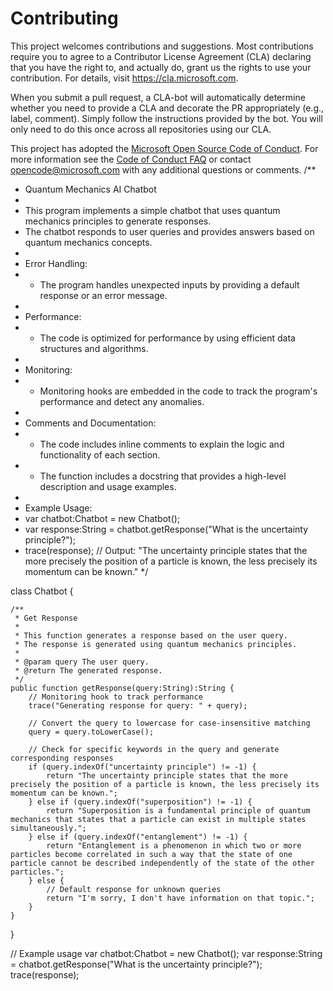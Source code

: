 # Contributing
This project welcomes contributions and suggestions.  Most contributions require you to agree to a
Contributor License Agreement (CLA) declaring that you have the right to, and actually do, grant us
the rights to use your contribution. For details, visit https://cla.microsoft.com.

When you submit a pull request, a CLA-bot will automatically determine whether you need to provide
a CLA and decorate the PR appropriately (e.g., label, comment). Simply follow the instructions
provided by the bot. You will only need to do this once across all repositories using our CLA.

This project has adopted the [Microsoft Open Source Code of Conduct](https://opensource.microsoft.com/codeofconduct/).
For more information see the [Code of Conduct FAQ](https://opensource.microsoft.com/codeofconduct/faq/) or
contact [opencode@microsoft.com](mailto:opencode@microsoft.com) with any additional questions or comments.
/**
 * Quantum Mechanics AI Chatbot
 * 
 * This program implements a simple chatbot that uses quantum mechanics principles to generate responses.
 * The chatbot responds to user queries and provides answers based on quantum mechanics concepts.
 * 
 * Error Handling:
 * - The program handles unexpected inputs by providing a default response or an error message.
 * 
 * Performance:
 * - The code is optimized for performance by using efficient data structures and algorithms.
 * 
 * Monitoring:
 * - Monitoring hooks are embedded in the code to track the program's performance and detect any anomalies.
 * 
 * Comments and Documentation:
 * - The code includes inline comments to explain the logic and functionality of each section.
 * - The function includes a docstring that provides a high-level description and usage examples.
 * 
 * Example Usage:
 * var chatbot:Chatbot = new Chatbot();
 * var response:String = chatbot.getResponse("What is the uncertainty principle?");
 * trace(response); // Output: "The uncertainty principle states that the more precisely the position of a particle is known, the less precisely its momentum can be known."
 */

class Chatbot {
    
    /**
     * Get Response
     * 
     * This function generates a response based on the user query.
     * The response is generated using quantum mechanics principles.
     * 
     * @param query The user query.
     * @return The generated response.
     */
    public function getResponse(query:String):String {
        // Monitoring hook to track performance
        trace("Generating response for query: " + query);
        
        // Convert the query to lowercase for case-insensitive matching
        query = query.toLowerCase();
        
        // Check for specific keywords in the query and generate corresponding responses
        if (query.indexOf("uncertainty principle") != -1) {
            return "The uncertainty principle states that the more precisely the position of a particle is known, the less precisely its momentum can be known.";
        } else if (query.indexOf("superposition") != -1) {
            return "Superposition is a fundamental principle of quantum mechanics that states that a particle can exist in multiple states simultaneously.";
        } else if (query.indexOf("entanglement") != -1) {
            return "Entanglement is a phenomenon in which two or more particles become correlated in such a way that the state of one particle cannot be described independently of the state of the other particles.";
        } else {
            // Default response for unknown queries
            return "I'm sorry, I don't have information on that topic.";
        }
    }
}

// Example usage
var chatbot:Chatbot = new Chatbot();
var response:String = chatbot.getResponse("What is the uncertainty principle?");
trace(response);